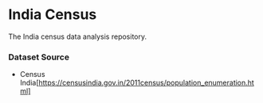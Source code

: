 # India Census
The India census data analysis repository. 

### Dataset Source
* Census India[https://censusindia.gov.in/2011census/population_enumeration.html]

